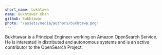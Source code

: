 ```yaml
---
short_name: bukhtawa
name: Bukhtawar Khan 
github: Bukhtawar
photo: "/assets/media/authors/bukhtawa.png"
---
```


Bukhtawar is a Principal Engineer working on Amazon OpenSearch Service. He is interested in distributed and autonomous systems and is an active contributor to the OpenSearch Project.
